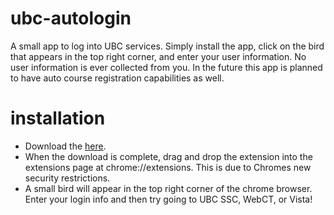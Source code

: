 ubc-autologin
=============

A small app to log into UBC services. Simply install the app, click on the bird that appears in the top right corner, and enter your user information. No user information is ever collected from you. In the future this app is planned to have auto course registration capabilities as well.

installation
============

* Download the [here](https://github.com/inutard/ubc-autologin/blob/master/autologinv3.crx?raw=true). 
* When the download is complete, drag and drop the extension into the extensions page at chrome://extensions. This is due to Chromes new security restrictions.
* A small bird will appear in the top right corner of the chrome browser. Enter your login info and then try going to UBC SSC, WebCT, or Vista!